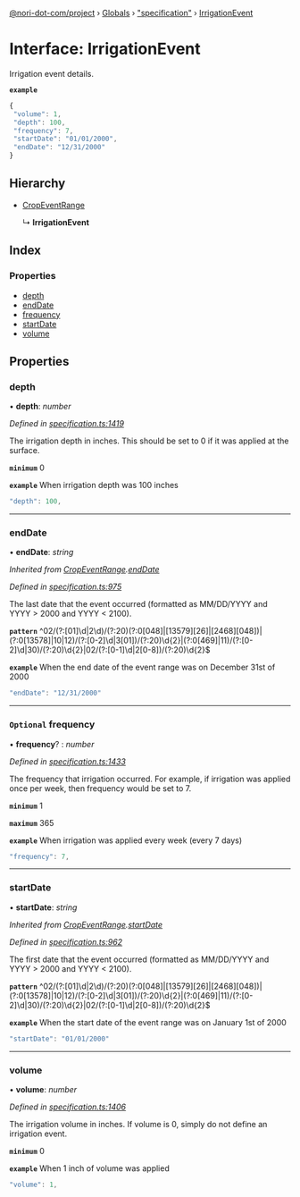 [@nori-dot-com/project](../README.md) › [Globals](../globals.md) › ["specification"](../modules/_specification_.md) › [IrrigationEvent](_specification_.irrigationevent.md)

# Interface: IrrigationEvent

Irrigation event details.

**`example`** 

```js
{
 "volume": 1,
 "depth": 100,
 "frequency": 7,
 "startDate": "01/01/2000",
 "endDate": "12/31/2000"
}
```

## Hierarchy

* [CropEventRange](_specification_.cropeventrange.md)

  ↳ **IrrigationEvent**

## Index

### Properties

* [depth](_specification_.irrigationevent.md#depth)
* [endDate](_specification_.irrigationevent.md#enddate)
* [frequency](_specification_.irrigationevent.md#optional-frequency)
* [startDate](_specification_.irrigationevent.md#startdate)
* [volume](_specification_.irrigationevent.md#volume)

## Properties

###  depth

• **depth**: *number*

*Defined in [specification.ts:1419](https://github.com/nori-dot-eco/nori-dot-com/blob/27840fb/packages/project/src/specification.ts#L1419)*

The irrigation depth in inches. This should be set to 0 if it was applied at the surface.

**`minimum`** 0

**`example`** <caption>When irrigation depth was 100 inches</caption>

```js
"depth": 100,
```

___

###  endDate

• **endDate**: *string*

*Inherited from [CropEventRange](_specification_.cropeventrange.md).[endDate](_specification_.cropeventrange.md#enddate)*

*Defined in [specification.ts:975](https://github.com/nori-dot-eco/nori-dot-com/blob/27840fb/packages/project/src/specification.ts#L975)*

The last date that the event occurred (formatted as MM/DD/YYYY and YYYY > 2000 and YYYY < 2100).

**`pattern`** ^02\/(?:[01]\d|2\d)\/(?:20)(?:0[048]|[13579][26]|[2468][048])|(?:0[13578]|10|12)\/(?:[0-2]\d|3[01])\/(?:20)\d{2}|(?:0[469]|11)\/(?:[0-2]\d|30)\/(?:20)\d{2}|02\/(?:[0-1]\d|2[0-8])\/(?:20)\d{2}$

**`example`** <caption>When the end date of the event range was on December 31st of 2000</caption>

```js
"endDate": "12/31/2000"
```

___

### `Optional` frequency

• **frequency**? : *number*

*Defined in [specification.ts:1433](https://github.com/nori-dot-eco/nori-dot-com/blob/27840fb/packages/project/src/specification.ts#L1433)*

The frequency that irrigation occurred. For example, if irrigation was applied once per week, then frequency would be set to 7.

**`minimum`** 1

**`maximum`** 365

**`example`** <caption>When irrigation was applied every week (every 7 days)</caption>

```js
"frequency": 7,
```

___

###  startDate

• **startDate**: *string*

*Inherited from [CropEventRange](_specification_.cropeventrange.md).[startDate](_specification_.cropeventrange.md#startdate)*

*Defined in [specification.ts:962](https://github.com/nori-dot-eco/nori-dot-com/blob/27840fb/packages/project/src/specification.ts#L962)*

The first date that the event occurred (formatted as MM/DD/YYYY and YYYY > 2000 and YYYY < 2100).

**`pattern`** ^02\/(?:[01]\d|2\d)\/(?:20)(?:0[048]|[13579][26]|[2468][048])|(?:0[13578]|10|12)\/(?:[0-2]\d|3[01])\/(?:20)\d{2}|(?:0[469]|11)\/(?:[0-2]\d|30)\/(?:20)\d{2}|02\/(?:[0-1]\d|2[0-8])\/(?:20)\d{2}$

**`example`** <caption>When the start date of the event range was on January 1st of 2000</caption>

```js
"startDate": "01/01/2000"
```

___

###  volume

• **volume**: *number*

*Defined in [specification.ts:1406](https://github.com/nori-dot-eco/nori-dot-com/blob/27840fb/packages/project/src/specification.ts#L1406)*

The irrigation volume in inches. If volume is 0, simply do not define an irrigation event.

**`minimum`** 0

**`example`** <caption>When 1 inch of volume was applied</caption>

```js
"volume": 1,
```
